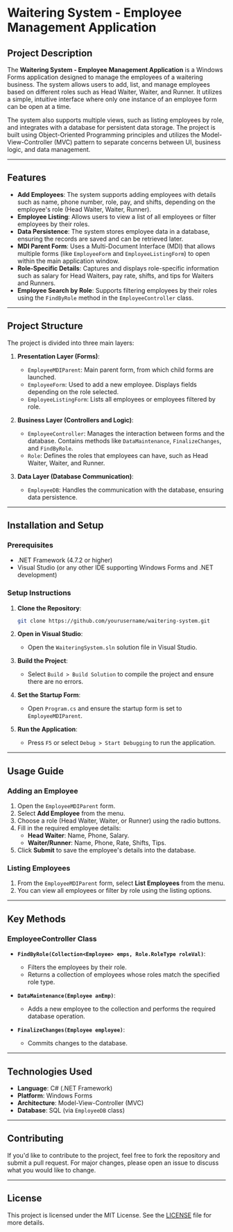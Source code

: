 # **Waitering System - Employee Management Application**

## **Project Description**

The **Waitering System - Employee Management Application** is a Windows Forms application designed to manage the employees of a waitering business. The system allows users to add, list, and manage employees based on different roles such as Head Waiter, Waiter, and Runner. It utilizes a simple, intuitive interface where only one instance of an employee form can be open at a time.

The system also supports multiple views, such as listing employees by role, and integrates with a database for persistent data storage. The project is built using Object-Oriented Programming principles and utilizes the Model-View-Controller (MVC) pattern to separate concerns between UI, business logic, and data management.

---

## **Features**

- **Add Employees**: The system supports adding employees with details such as name, phone number, role, pay, and shifts, depending on the employee's role (Head Waiter, Waiter, Runner).
- **Employee Listing**: Allows users to view a list of all employees or filter employees by their roles.
- **Data Persistence**: The system stores employee data in a database, ensuring the records are saved and can be retrieved later.
- **MDI Parent Form**: Uses a Multi-Document Interface (MDI) that allows multiple forms (like `EmployeeForm` and `EmployeeListingForm`) to open within the main application window.
- **Role-Specific Details**: Captures and displays role-specific information such as salary for Head Waiters, pay rate, shifts, and tips for Waiters and Runners.
- **Employee Search by Role**: Supports filtering employees by their roles using the `FindByRole` method in the `EmployeeController` class.

---

## **Project Structure**

The project is divided into three main layers:

1. **Presentation Layer (Forms)**:
    - `EmployeeMDIParent`: Main parent form, from which child forms are launched.
    - `EmployeeForm`: Used to add a new employee. Displays fields depending on the role selected.
    - `EmployeeListingForm`: Lists all employees or employees filtered by role.

2. **Business Layer (Controllers and Logic)**:
    - `EmployeeController`: Manages the interaction between forms and the database. Contains methods like `DataMaintenance`, `FinalizeChanges`, and `FindByRole`.
    - `Role`: Defines the roles that employees can have, such as Head Waiter, Waiter, and Runner.

3. **Data Layer (Database Communication)**:
    - `EmployeeDB`: Handles the communication with the database, ensuring data persistence.

---

## **Installation and Setup**

### **Prerequisites**
- .NET Framework (4.7.2 or higher)
- Visual Studio (or any other IDE supporting Windows Forms and .NET development)

### **Setup Instructions**

1. **Clone the Repository**:
   ```bash
   git clone https://github.com/yourusername/waitering-system.git
   ```
2. **Open in Visual Studio**:
   - Open the `WaiteringSystem.sln` solution file in Visual Studio.

3. **Build the Project**:
   - Select `Build > Build Solution` to compile the project and ensure there are no errors.

4. **Set the Startup Form**:
   - Open `Program.cs` and ensure the startup form is set to `EmployeeMDIParent`.

5. **Run the Application**:
   - Press `F5` or select `Debug > Start Debugging` to run the application.

---

## **Usage Guide**

### **Adding an Employee**

1. Open the `EmployeeMDIParent` form.
2. Select **Add Employee** from the menu.
3. Choose a role (Head Waiter, Waiter, or Runner) using the radio buttons.
4. Fill in the required employee details:
   - **Head Waiter**: Name, Phone, Salary.
   - **Waiter/Runner**: Name, Phone, Rate, Shifts, Tips.
5. Click **Submit** to save the employee's details into the database.

### **Listing Employees**

1. From the `EmployeeMDIParent` form, select **List Employees** from the menu.
2. You can view all employees or filter by role using the listing options.

---

## **Key Methods**

### **EmployeeController Class**

- **`FindByRole(Collection<Employee> emps, Role.RoleType roleVal)`**:
   - Filters the employees by their role.
   - Returns a collection of employees whose roles match the specified role type.

- **`DataMaintenance(Employee anEmp)`**:
   - Adds a new employee to the collection and performs the required database operation.

- **`FinalizeChanges(Employee employee)`**:
   - Commits changes to the database.

---

## **Technologies Used**

- **Language**: C# (.NET Framework)
- **Platform**: Windows Forms
- **Architecture**: Model-View-Controller (MVC)
- **Database**: SQL (via `EmployeeDB` class)
  
---

## **Contributing**

If you'd like to contribute to the project, feel free to fork the repository and submit a pull request. For major changes, please open an issue to discuss what you would like to change.

---

## **License**

This project is licensed under the MIT License. See the [LICENSE](LICENSE) file for more details.
